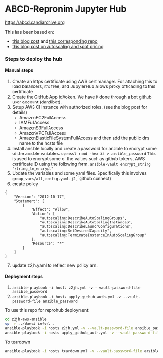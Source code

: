 # ABCD-Repronim Jupyter Hub

https://abcd.dandiarchive.org

This has been based on:
- [this blog post](https://mast-labs.stsci.io/2019/02/zero-to-jupyterhub-with-ansible)
 and [this corresponding repo](https://github.com/spacetelescope/z2jh-aws-ansible).
- [this blog post on autoscaling and spot pricing](https://www.replex.io/blog/the-ultimate-guide-to-deploying-kubernetes-cluster-on-aws-ec2-spot-instances-using-kops-and-eks#walkthrough)

### Steps to deploy the hub

#### Manual steps
1. Create an https certificate using AWS cert manager.
  For attaching this to load balancers, it's free, and JupyterHub allows 
  proxy offloading to this certificate.
2. Create the GitHub App id/token. 
   We have it done through a bot github user account (dandibot).
3. Setup AWS CI instance with authorized roles. (see the blog post for details)
   - AmazonEC2FullAccess
   - IAMFullAccess
   - AmazonS3FullAccess
   - AmazonVPCFullAccess
   - AmazonElasticFileSystemFullAccess
   and then add the public dns name to the hosts file
4. Install ansible locally and create a password for ansible to encrypt some of 
   the ansible variables.
   `openssl rand -hex 32 > ansible_password`
   This is used to encrypt some of the values such as github tokens, AWS 
   certificate ID using the following form. 
   `ansible-vault encrypt_string "string_to_encrypt"`
5. Update the variables and some yaml files.
   Specifically this involves: `group_vars/all`, `config.yaml.j2`, `github connect)
6. create policy
```
{
    "Version": "2012-10-17",
    "Statement": [
        {
            "Effect": "Allow",
            "Action": [
                "autoscaling:DescribeAutoScalingGroups",
                "autoscaling:DescribeAutoScalingInstances",
                "autoscaling:DescribeLaunchConfigurations",
                "autoscaling:SetDesiredCapacity",
                "autoscaling:TerminateInstanceInAutoScalingGroup"
            ],
            "Resource": "*"
        }
    ]
}
```
7. update z2jh.yaml to reflect new policy arn.

#### Deployment steps
1. `ansible-playbook -i hosts z2jh.yml -v --vault-password-file ansible_password`
2. `ansible-playbook -i hosts apply_github_auth.yml -v --vault-password-file ansible_password`


To use this repo for reprohub deployment:

```bash
cd z2jh-aws-ansible
cp -r ../dandi-info/. .
ansible-playbook -i hosts z2jh.yml -v --vault-password-file ansible_password
ansible-playbook -i hosts apply_github_auth.yml -v --vault-password-file ansible_password
```

To teardown

```bash
ansible-playbook -i hosts teardown.yml -v --vault-password-file ansible_password -t all-fixtures
```
